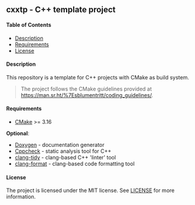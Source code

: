 ## cxxtp - C++ template project

#### Table of Contents

- [Description](#description)
- [Requirements](#requirements)
- [License](#license)

#### Description

This repository is a template for C++ projects with CMake as build system.

> The project follows the CMake guidelines provided at
> https://man.sr.ht/%7Esblumentritt/coding_guidelines/.

#### Requirements

- [CMake][] >= 3.16

**Optional**:

- [Doxygen][] - documentation generator
- [Cppcheck][] - static analysis tool for C++
- [clang-tidy][] - clang-based C++ 'linter' tool
- [clang-format][] - clang-based code formatting tool

#### License

The project is licensed under the MIT license. See [LICENSE](LICENSE) for more
information.

[CMake]: https://cmake.org/
[Doxygen]: http://www.stack.nl/~dimitri/doxygen/index.html
[Cppcheck]: http://cppcheck.sourceforge.net/
[clang-tidy]: http://clang.llvm.org/extra/clang-tidy/
[clang-format]: https://clang.llvm.org/docs/ClangFormat.html
